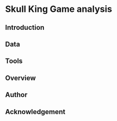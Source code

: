 # Skull King Game analysis

## Introduction
## Data
## Tools
## Overview
## Author
## Acknowledgement
